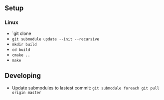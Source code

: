 ## Setup

### Linux

* `git clone 
* `git submodule update --init --recursive`
* `mkdir build`
* `cd build`
* `cmake ..`
* `make`

## Developing

* Update submodules to lastest commit: `git submodule foreach git pull origin master`
